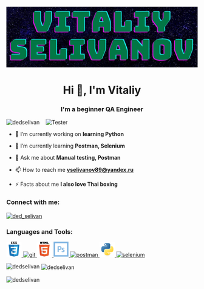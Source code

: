 ![Header](https://github.com/DedSelivan/DedSelivan/blob/master/img/img_1.jpg)

<h1 align="center">Hi 👋, I'm Vitaliy</h1>
<h3 align="center">I'm a beginner QA Engineer</h3>
<img align="right" alt="Tester" width="400" src="https://askerweb.by/wp-content/uploads/2021/08/Hiring-manager-5sec.gif">

<p align="left"> <img src="https://komarev.com/ghpvc/?username=dedselivan&label=Profile%20views&color=0e75b6&style=flat" alt="dedselivan" /> </p>

- 🔭 I’m currently working on **learning Python**

- 🌱 I’m currently learning **Postman, Selenium**

- 💬 Ask me about **Manual testing, Postman**

- 📫 How to reach me **vselivanov89@yandex.ru**

- ⚡ Facts about me **I also love Thai boxing**

<h3 align="left">Connect with me:</h3>
<p align="left">
<a href="https://instagram.com/ded_selivan" target="blank"><img align="center" src="https://raw.githubusercontent.com/rahuldkjain/github-profile-readme-generator/master/src/images/icons/Social/instagram.svg" alt="ded_selivan" height="30" width="40" /></a>
</p>

<h3 align="left">Languages and Tools:</h3>
<p align="left"> <a href="https://www.w3schools.com/css/" target="_blank" rel="noreferrer"> <img src="https://raw.githubusercontent.com/devicons/devicon/master/icons/css3/css3-original-wordmark.svg" alt="css3" width="40" height="40"/> </a> <a href="https://git-scm.com/" target="_blank" rel="noreferrer"> <img src="https://www.vectorlogo.zone/logos/git-scm/git-scm-icon.svg" alt="git" width="40" height="40"/> </a> <a href="https://www.w3.org/html/" target="_blank" rel="noreferrer"> <img src="https://raw.githubusercontent.com/devicons/devicon/master/icons/html5/html5-original-wordmark.svg" alt="html5" width="40" height="40"/> </a> <a href="https://www.photoshop.com/en" target="_blank" rel="noreferrer"> <img src="https://raw.githubusercontent.com/devicons/devicon/master/icons/photoshop/photoshop-line.svg" alt="photoshop" width="40" height="40"/> </a> <a href="https://postman.com" target="_blank" rel="noreferrer"> <img src="https://www.vectorlogo.zone/logos/getpostman/getpostman-icon.svg" alt="postman" width="40" height="40"/> </a> <a href="https://www.python.org" target="_blank" rel="noreferrer"> <img src="https://raw.githubusercontent.com/devicons/devicon/master/icons/python/python-original.svg" alt="python" width="40" height="40"/> </a> <a href="https://www.selenium.dev" target="_blank" rel="noreferrer"> <img src="https://raw.githubusercontent.com/detain/svg-logos/780f25886640cef088af994181646db2f6b1a3f8/svg/selenium-logo.svg" alt="selenium" width="40" height="40"/> </a> </p>

<p><img align="left" src="https://github-readme-stats.vercel.app/api/top-langs?username=dedselivan&show_icons=true&locale=en&layout=compact" alt="dedselivan" /></p>



<p>&nbsp;<img align="center" src="https://github-readme-stats.vercel.app/api?username=dedselivan&show_icons=true&locale=en" alt="dedselivan" /></p>

<p><img align="center" src="https://github-readme-streak-stats.herokuapp.com/?user=dedselivan&" alt="dedselivan" /></p>